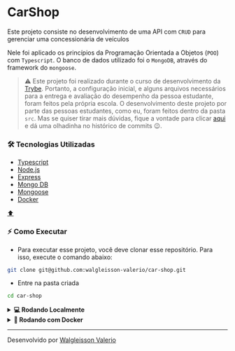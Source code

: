 # CarShop

Este projeto consiste no desenvolvimento de uma API com `CRUD` para gerenciar uma concessionária de veículos

Nele foi aplicado os princípios da Programação Orientada a Objetos (`POO`) com `Typescript`. O banco de dados utilizado foi o `MongoDB`, através do framework do `mongoose`.

> ⚠️ Este projeto foi realizado durante o curso de desenvolvimento da [Trybe](https://www.betrybe.com/). Portanto, a configuração inicial, e alguns arquivos necessários para a entrega e avaliação do desempenho da pessoa estudante, foram feitos pela própria escola. O desenvolvimento deste projeto por parte das pessoas estudantes, como eu, foram feitos dentro da pasta `src`. Mas se quiser tirar mais dúvidas, fique a vontade para clicar [aqui](https://github.com/walgleisson-valerio/car-shop/commits/main) e dá uma olhadinha no histórico de commits 😉.
> 

### 🛠️ Tecnologias Utilizadas

- [Typescript](https://www.typescriptlang.org/pt/docs/)
- [Node.js](https://nodejs.org/pt-br/docs/)
- [Express](https://expressjs.com/pt-br/)
- [Mongo DB](https://www.mongodb.com/docs/)
- [Mongoose](https://mongoosejs.com/docs/guide.html)
- [Docker](https://docs.docker.com/)

[⬆️](#carshop)

### ⚡ Como Executar

- Para executar esse projeto, você deve clonar esse repositório. Para isso, execute o comando abaixo:

```bash
git clone git@github.com:walgleisson-valerio/car-shop.git
```

- Entre na pasta criada

```sh
cd car-shop
```

<details>
<summary><strong>💻 Rodando Localmente</strong></summary>

- Instale as dependências, caso existam, com:
    
    ```sh
    npm install
    ```
   
> Dentro do arquivo `package.json`existem alguns scripts úteis para desenvolvimento. Não se esqueça de dar um conferida nele caso se interesse 😉.

[⬆️](#carshop)
</details>

<details>
<summary><strong>🐳 Rodando com Docker</strong></summary>

- ⚠️ Importante ⚠️
    
    ⚠️ Seu **docker-compose** precisa estar na versão **1.29** ou **superior**. [Veja aqui](https://www.digitalocean.com/community/tutorials/how-to-install-and-use-docker-compose-on-ubuntu-20-04-pt) ou [na documentação](https://docs.docker.com/compose/install/) como instalá-lo. No primeiro artigo, você pode substituir onde está com `1.26.0` por `1.29.2`.
    
- Lembre-se de parar o mongo se estiver usando localmente na porta padrão (27017), ou adapte, caso queria fazer uso da aplicação em containers.
- Rode os serviços do `node` e `mongo` com o comando:
    
    ```sh
    docker-compose up -d
    ```
    

> Esses serviços irão inicializar um container chamado car_shop e outro chamado car_shop_db.
> 

- A partir daqui você pode rodar o container `car_shop`, responsável pela execução do servidor node, via CLI ou abri-lo no VS Code.
    
    ```sh
    docker exec -it car_shop bash
    ```
    
- Ele te dará acesso ao terminal interativo do container criado pelo compose, que está rodando em segundo plano.
- Instale as dependências, caso existam, com:
    
    ```sh
    npm install
    ```

> ⚠️ Atenção ⚠️ Caso opte por utilizar o Docker, **TODOS** os comandos disponíveis no `package.json`devem ser executados **DENTRO** do container, ou seja, no terminal que aparece após a execução do comando `docker exec`citado acima.

[⬆️](#carshop)
</details>

---

Desenvolvido por [Walgleisson Valerio](https://github.com/walgleisson-valerio)

